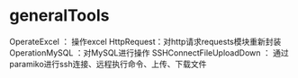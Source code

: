 # generalTools
OperateExcel ： 操作excel
HttpRequest：对http请求requests模块重新封装
OperationMySQL ：对MySQL进行操作
SSHConnectFileUploadDown ： 通过paramiko进行ssh连接、远程执行命令、上传、下载文件
